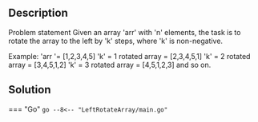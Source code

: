 ## Description
Problem statement
Given an array 'arr' with 'n' elements, the task is to rotate the array to the left by 'k' steps, where 'k' is non-negative.



Example:
'arr '= [1,2,3,4,5]
'k' = 1  rotated array = [2,3,4,5,1]
'k' = 2  rotated array = [3,4,5,1,2]
'k' = 3  rotated array = [4,5,1,2,3] and so on.

## Solution
=== "Go"
    ```go
    --8<-- "LeftRotateArray/main.go"
    ```